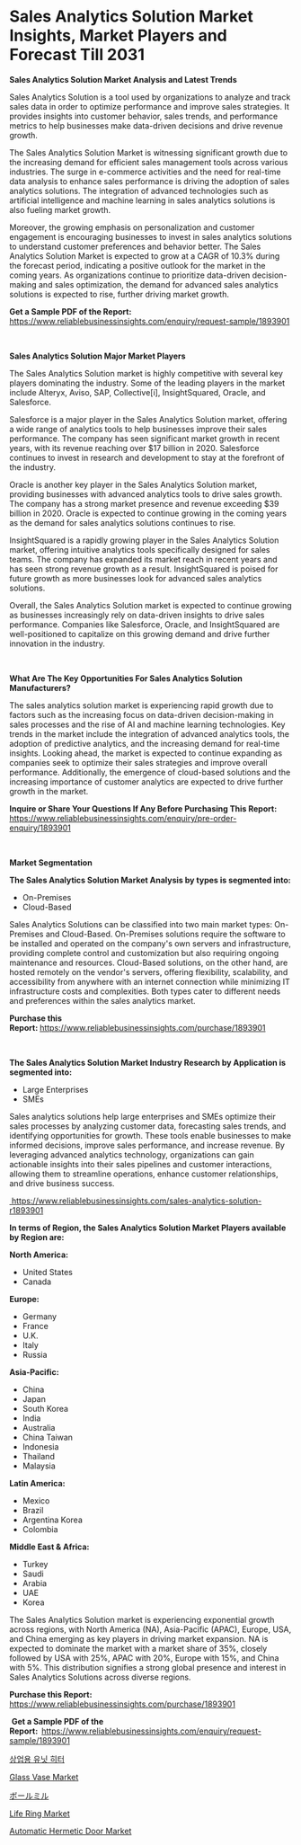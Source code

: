 <p><h1>Sales Analytics Solution Market Insights, Market Players and Forecast Till 2031</h1></p><p><strong>Sales Analytics Solution Market Analysis and Latest Trends</strong></p>
<p><p>Sales Analytics Solution is a tool used by organizations to analyze and track sales data in order to optimize performance and improve sales strategies. It provides insights into customer behavior, sales trends, and performance metrics to help businesses make data-driven decisions and drive revenue growth.</p><p>The Sales Analytics Solution Market is witnessing significant growth due to the increasing demand for efficient sales management tools across various industries. The surge in e-commerce activities and the need for real-time data analysis to enhance sales performance is driving the adoption of sales analytics solutions. The integration of advanced technologies such as artificial intelligence and machine learning in sales analytics solutions is also fueling market growth.</p><p>Moreover, the growing emphasis on personalization and customer engagement is encouraging businesses to invest in sales analytics solutions to understand customer preferences and behavior better. The Sales Analytics Solution Market is expected to grow at a CAGR of 10.3% during the forecast period, indicating a positive outlook for the market in the coming years. As organizations continue to prioritize data-driven decision-making and sales optimization, the demand for advanced sales analytics solutions is expected to rise, further driving market growth.</p></p>
<p><strong>Get a Sample PDF of the Report:&nbsp;</strong> <a href="https://www.reliablebusinessinsights.com/enquiry/request-sample/1893901">https://www.reliablebusinessinsights.com/enquiry/request-sample/1893901</a></p>
<p>&nbsp;</p>
<p><strong>Sales Analytics Solution Major Market Players</strong></p>
<p><p>The Sales Analytics Solution market is highly competitive with several key players dominating the industry. Some of the leading players in the market include Alteryx, Aviso, SAP, Collective[i], InsightSquared, Oracle, and Salesforce.</p><p>Salesforce is a major player in the Sales Analytics Solution market, offering a wide range of analytics tools to help businesses improve their sales performance. The company has seen significant market growth in recent years, with its revenue reaching over $17 billion in 2020. Salesforce continues to invest in research and development to stay at the forefront of the industry.</p><p>Oracle is another key player in the Sales Analytics Solution market, providing businesses with advanced analytics tools to drive sales growth. The company has a strong market presence and revenue exceeding $39 billion in 2020. Oracle is expected to continue growing in the coming years as the demand for sales analytics solutions continues to rise.</p><p>InsightSquared is a rapidly growing player in the Sales Analytics Solution market, offering intuitive analytics tools specifically designed for sales teams. The company has expanded its market reach in recent years and has seen strong revenue growth as a result. InsightSquared is poised for future growth as more businesses look for advanced sales analytics solutions.</p><p>Overall, the Sales Analytics Solution market is expected to continue growing as businesses increasingly rely on data-driven insights to drive sales performance. Companies like Salesforce, Oracle, and InsightSquared are well-positioned to capitalize on this growing demand and drive further innovation in the industry.</p></p>
<p>&nbsp;</p>
<p><strong>What Are The Key Opportunities For Sales Analytics Solution Manufacturers?</strong></p>
<p><p>The sales analytics solution market is experiencing rapid growth due to factors such as the increasing focus on data-driven decision-making in sales processes and the rise of AI and machine learning technologies. Key trends in the market include the integration of advanced analytics tools, the adoption of predictive analytics, and the increasing demand for real-time insights. Looking ahead, the market is expected to continue expanding as companies seek to optimize their sales strategies and improve overall performance. Additionally, the emergence of cloud-based solutions and the increasing importance of customer analytics are expected to drive further growth in the market.</p></p>
<p><strong>Inquire or Share Your Questions If Any Before Purchasing This Report:</strong> <a href="https://www.reliablebusinessinsights.com/enquiry/pre-order-enquiry/1893901">https://www.reliablebusinessinsights.com/enquiry/pre-order-enquiry/1893901</a></p>
<p>&nbsp;</p>
<p><strong>Market Segmentation</strong></p>
<p><strong>The Sales Analytics Solution Market Analysis by types is segmented into:</strong></p>
<p><ul><li>On-Premises</li><li>Cloud-Based</li></ul></p>
<p><p>Sales Analytics Solutions can be classified into two main market types: On-Premises and Cloud-Based. On-Premises solutions require the software to be installed and operated on the company's own servers and infrastructure, providing complete control and customization but also requiring ongoing maintenance and resources. Cloud-Based solutions, on the other hand, are hosted remotely on the vendor's servers, offering flexibility, scalability, and accessibility from anywhere with an internet connection while minimizing IT infrastructure costs and complexities. Both types cater to different needs and preferences within the sales analytics market.</p></p>
<p><strong>Purchase this Report:&nbsp;</strong><a href="https://www.reliablebusinessinsights.com/purchase/1893901">https://www.reliablebusinessinsights.com/purchase/1893901</a></p>
<p>&nbsp;</p>
<p><strong>The Sales Analytics Solution Market Industry Research by Application is segmented into:</strong></p>
<p><ul><li>Large Enterprises</li><li>SMEs</li></ul></p>
<p><p>Sales analytics solutions help large enterprises and SMEs optimize their sales processes by analyzing customer data, forecasting sales trends, and identifying opportunities for growth. These tools enable businesses to make informed decisions, improve sales performance, and increase revenue. By leveraging advanced analytics technology, organizations can gain actionable insights into their sales pipelines and customer interactions, allowing them to streamline operations, enhance customer relationships, and drive business success.</p></p>
<p><a href="https://www.reliablebusinessinsights.com/sales-analytics-solution-r1893901">&nbsp;https://www.reliablebusinessinsights.com/sales-analytics-solution-r1893901</a></p>
<p><strong>In terms of Region, the Sales Analytics Solution Market Players available by Region are:</strong></p>
<p>
    <p> <strong> North America: </strong>
        <ul>
            <li>United States</li>
            <li>Canada</li>
        </ul>
        </p> 
    <p> <strong> Europe: </strong>
        <ul>
            <li>Germany</li>
            <li>France</li>
            <li>U.K.</li>
            <li>Italy</li>
            <li>Russia</li>
        </ul>
        </p> 
    <p> <strong> Asia-Pacific: </strong>
        <ul>
            <li>China</li>
            <li>Japan</li>
            <li>South Korea</li>
            <li>India</li>
            <li>Australia</li>
            <li>China Taiwan</li>
            <li>Indonesia</li>
            <li>Thailand</li>
            <li>Malaysia</li>
        </ul>
        </p> 
    <p> <strong> Latin America: </strong>
        <ul>
            <li>Mexico</li>
            <li>Brazil</li>
            <li>Argentina Korea</li>
            <li>Colombia</li>
        </ul>
        </p> 
    <p> <strong> Middle East & Africa: </strong>
        <ul>
            <li>Turkey</li>
            <li>Saudi</li>
            <li>Arabia</li>
            <li>UAE</li>
            <li>Korea</li>
        </ul>
    </p>
    </p>
<p><p>The Sales Analytics Solution market is experiencing exponential growth across regions, with North America (NA), Asia-Pacific (APAC), Europe, USA, and China emerging as key players in driving market expansion. NA is expected to dominate the market with a market share of 35%, closely followed by USA with 25%, APAC with 20%, Europe with 15%, and China with 5%. This distribution signifies a strong global presence and interest in Sales Analytics Solutions across diverse regions.</p></p>
<p><strong>Purchase this Report: </strong><a href="https://www.reliablebusinessinsights.com/purchase/1893901">https://www.reliablebusinessinsights.com/purchase/1893901</a></p>
<p>&nbsp;<strong>Get a Sample PDF of the Report:&nbsp;&nbsp;</strong><a href="https://www.reliablebusinessinsights.com/enquiry/request-sample/1893901">https://www.reliablebusinessinsights.com/enquiry/request-sample/1893901</a></p>
<p><strong></strong></p>
<p><p><a href="https://github.com/laholand/Market-Research-Report-List-5/blob/main/186650631565.md">상업용 유닛 히터</a></p><p><a href="https://medium.com/@gabrieluffman5656/glass-vase-market-a-global-and-regional-analysis-focus-on-region-country-level-analysis-and-46c74bc97871">Glass Vase Market</a></p><p><a href="https://github.com/mohamedbakry57/Market-Research-Report-List-5/blob/main/907474623399.md">ボールミル</a></p><p><a href="https://medium.com/@go-emi/life-ring-market-global-market-share-and-ranking-overall-sales-and-demand-forecast-2024-2031-a4978b91f1ea">Life Ring Market</a></p><p><a href="https://www.linkedin.com/pulse/automatic-hermetic-door-market-research-report-includes-yp0rf">Automatic Hermetic Door Market</a></p></p>